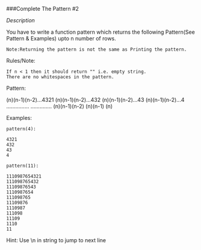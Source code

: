 
###Complete The Pattern #2

*Description*

You have to write a function pattern which returns the following Pattern(See Pattern & Examples) upto n number of rows.

    Note:Returning the pattern is not the same as Printing the pattern.

Rules/Note:

    If n < 1 then it should return "" i.e. empty string.
    There are no whitespaces in the pattern.

Pattern:

(n)(n-1)(n-2)...4321
(n)(n-1)(n-2)...432
(n)(n-1)(n-2)...43
(n)(n-1)(n-2)...4
...............
..............
(n)(n-1)(n-2)
(n)(n-1)
(n)

Examples:

    pattern(4):

    4321
    432
    43
    4

    pattern(11):

    1110987654321
    111098765432
    11109876543
    1110987654
    111098765
    11109876
    1110987
    111098
    11109
    1110
    11

Hint: Use \n in string to jump to next line